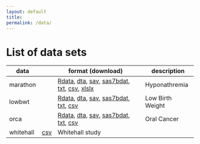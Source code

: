 ```yaml
---
layout: default
title:
permalink: /data/
---
```


List of data sets
=====================


data      |  |  format  (download)  |  |  description               
----------|--|----------------------|--|--------------------------  
marathon| |[Rdata](http://alecri.github.io/downloads/data/marathon.Rdata), [dta](http://alecri.github.io/downloads/data/marathon.dta), [sav](http://alecri.github.io/downloads/data/marathon.sav), [sas7bdat](http://alecri.github.io/downloads/data/marathon.sas7bdat), [txt](http://alecri.github.io/downloads/data/marathon.txt), [csv](http://alecri.github.io/downloads/data/marathon.csv), [xlslx](http://alecri.github.io/downloads/data/marathon.xlsx) | | Hyponathremia  
lowbwt| |[Rdata](http://alecri.github.io/downloads/data/lowbwt.Rdata), [dta](http://alecri.github.io/downloads/data/lowbwt.dta), [sav](http://alecri.github.io/downloads/data/lowbwt.sav), [sas7bdat](http://alecri.github.io/downloads/data/lowbwt.sas7bdat), [txt](http://alecri.github.io/downloads/data/lowbwt.txt), [csv](http://alecri.github.io/downloads/data/lowbwt.csv) | | Low Birth Weight  
orca| |[Rdata](http://www.stats4life.se/data/oralca.rda), [dta](http://www.stats4life.se/data/oralca.dta), [sav](http://www.stats4life.se/data/oralca.sav), [sas7bdat](http://www.stats4life.se/data/oralca.sas7bdat), [txt](http://alecri.github.io/downloads/data/lowbwt.txt), [csv](http://www.stats4life.se/data/oralca.csv) | | Oral Cancer  
whitehall | [csv](http://alecri.github.io/downloads/data/whitehall.csv) | Whitehall study 
